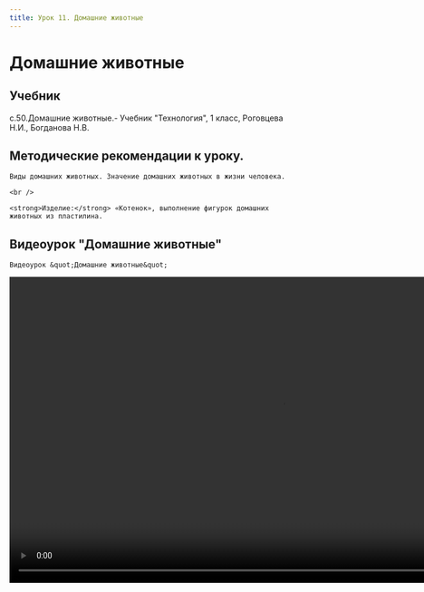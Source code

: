 ```yaml
---
title: Урок 11. Домашние животные
---
```


# Домашние животные

## Учебник

с.50.Домашние животные.- Учебник "Технология", 1 класс, Роговцева Н.И., Богданова Н.В.

## Методические рекомендации к уроку.

<p>
	Виды домашних животных. Значение домашних животных в жизни человека. 
</p>
<p>
	<br />
</p>
<p>
	<strong>Изделие:</strong> «Котенок», выполнение фигурок домашних животных из пластилина. 
</p>

## Видеоурок "Домашние животные"

<p>
	Видеоурок &quot;Домашние животные&quot;
</p>


<video width="960" height="540" controls>
  <source src="https://vod-progressive.akamaized.net/exp=1667468052~acl=%2Fvimeo-prod-skyfire-std-us%2F01%2F235%2F15%2F376175435%2F1569511599.mp4~hmac=c003169d359cf1e0169551b9bb6ec4697b76491199b6b8d7d6b531885100b30b/vimeo-prod-skyfire-std-us/01/235/15/376175435/1569511599.mp4" type="video/mp4">
Your browser does not support the video tag.
</video>
